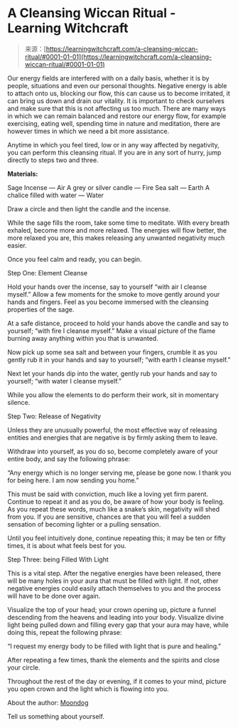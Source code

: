 <!--yml
category: 未分类
date: 2024-06-12 18:16:34
-->

# A Cleansing Wiccan Ritual - Learning Witchcraft

> 来源：[https://learningwitchcraft.com/a-cleansing-wiccan-ritual/#0001-01-01](https://learningwitchcraft.com/a-cleansing-wiccan-ritual/#0001-01-01)

Our energy fields are interfered with on a daily basis, whether it is by people, situations and even our personal thoughts. Negative energy is able to attach onto us, blocking our flow, this can cause us to become irritated, it can bring us down and drain our vitality. It is important to check ourselves and make sure that this is not affecting us too much. There are many ways in which we can remain balanced and restore our energy flow, for example exercising, eating well, spending time in nature and meditation, there are however times in which we need a bit more assistance.

Anytime in which you feel tired, low or in any way affected by negativity, you can perform this cleansing ritual. If you are in any sort of hurry, jump directly to steps two and three.

**Materials:**

Sage Incense — Air
A grey or silver candle — Fire
Sea salt — Earth
A chalice filled with water — Water

Draw a circle and then light the candle and the incense.

While the sage fills the room, take some time to meditate. With every breath exhaled, become more and more relaxed. The energies will flow better, the more relaxed you are, this makes releasing any unwanted negativity much easier.

Once you feel calm and ready, you can begin.

Step One: Element Cleanse

Hold your hands over the incense, say to yourself “with air I cleanse myself.” Allow a few moments for the smoke to move gently around your hands and fingers. Feel as you become immersed with the cleansing properties of the sage.

At a safe distance, proceed to hold your hands above the candle and say to yourself; “with fire I cleanse myself.” Make a visual picture of the flame burning away anything within you that is unwanted.

Now pick up some sea salt and between your fingers, crumble it as you gently rub it in your hands and say to yourself; “with earth I cleanse myself.”

Next let your hands dip into the water, gently rub your hands and say to yourself; “with water I cleanse myself.”

While you allow the elements to do perform their work, sit in momentary silence.

Step Two: Release of Negativity

Unless they are unusually powerful, the most effective way of releasing entities and energies that are negative is by firmly asking them to leave.

Withdraw into yourself, as you do so, become completely aware of your entire body, and say the following phrase:

“Any energy which is no longer serving me, please be gone now. I thank you for being here. I am now sending you home.”

This must be said with conviction, much like a loving yet firm parent. Continue to repeat it and as you do, be aware of how your body is feeling. As you repeat these words, much like a snake’s skin, negativity will shed from you. If you are sensitive, chances are that you will feel a sudden sensation of becoming lighter or a pulling sensation.

Until you feel intuitively done, continue repeating this; it may be ten or fifty times, it is about what feels best for you.

Step Three: being Filled With Light

This is a vital step. After the negative energies have been released, there will be many holes in your aura that must be filled with light. If not, other negative energies could easily attach themselves to you and the process will have to be done over again.

Visualize the top of your head; your crown opening up, picture a funnel descending from the heavens and leading into your body. Visualize divine light being pulled down and filling every gap that your aura may have, while doing this, repeat the following phrase:

“I request my energy body to be filled with light that is pure and healing.”

After repeating a few times, thank the elements and the spirits and close your circle.

Throughout the rest of the day or evening, if it comes to your mind, picture you open crown and the light which is flowing into you.

About the author: [Moondog](https://learningwitchcraft.com/profile/?tthayer/)

Tell us something about yourself.